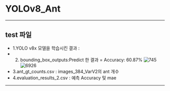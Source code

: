 # YOLOv8_Ant
---
## test 파일 
- 1.YOLO v8x 모델을 학습시킨 결과 : 
- 2. bounding_box_outputs:Predict 한 결과 = Accuracy: 60.87%
![745](https://github.com/user-attachments/assets/6bf87938-c5c1-4f61-a18e-975a098dfd8e)
![6926](https://github.com/user-attachments/assets/adaac7cd-03b7-4fc5-878f-7b91068da7b5)
- 3.ant_gt_counts.csv : images_384_VarV2의 ant 개수 
- 4.evaluation_results_2.csv : 예측 Accuracy 및 mae
---

